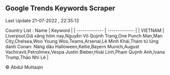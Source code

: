 

## Google Trends Keywords Scraper 
 
Last Update 21-07-2022 , 22:35:13

Country List :
 Name  | Keyword |
| ------------- | ------------- |
| VIETNAM | Liverpool,Giá xăng hôm nay,Nguyễn Võ Quỳnh Trang,One Punch Man,Man City,Chelsea,Woo Young Woo,Teams,Arsenal,Lê Minh Khái,Thám tử lừng danh Conan: Nàng dâu Halloween,Kellie,Bayern Munich,August Vachiravit,Petrolimex,Vespa Justin Bieber,Hoài Linh,Phạm Quỳnh Anh,Ivana Trump,Thảo Nhi Lê |



© Abdul Muttaqin 
